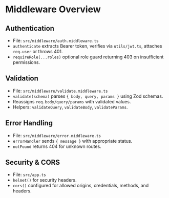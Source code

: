 # Middleware Overview

## Authentication
- File: `src/middleware/auth.middleware.ts`
- `authenticate` extracts Bearer token, verifies via `utils/jwt.ts`, attaches `req.user` or throws 401.
- `requireRole(...roles)` optional role guard returning 403 on insufficient permissions.

## Validation
- File: `src/middleware/validate.middleware.ts`
- `validate(schema)` parses `{ body, query, params }` using Zod schemas.
- Reassigns `req.body/query/params` with validated values.
- Helpers: `validateQuery`, `validateBody`, `validateParams`.

## Error Handling
- File: `src/middleware/error.middleware.ts`
- `errorHandler` sends `{ message }` with appropriate status.
- `notFound` returns 404 for unknown routes.

## Security & CORS
- File: `src/app.ts`
- `helmet()` for security headers.
- `cors()` configured for allowed origins, credentials, methods, and headers.

